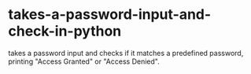 # takes-a-password-input-and-check-in-python
takes a password input and checks if it matches a predefined password, printing "Access Granted" or "Access Denied".
